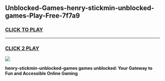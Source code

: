 
## Unblocked-Games-henry-stickmin-unblocked-games-Play-Free-7f7a9
<h3>
<a href="https://premium76.site?title=henry-stickmin-unblocked-games&ref=15A">CLICK TO PLAY</a></h3>
<hr>

<h3>
<a href="https://premium76.site?title=henry-stickmin-unblocked-games&ref=15A">CLICK 2 PLAY</a>
  
</h3>

<a href="https://premium76.site?title=henry-stickmin-unblocked-games&ref=15A"><img src="https://clearcache.store/games.png"></a>


**henry-stickmin-unblocked-games games unblocked: Your Gateway to Fun and Accessible Online Gaming**
